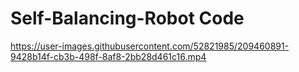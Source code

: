 # Self-Balancing-Robot Code 


https://user-images.githubusercontent.com/52821985/209460891-9428b14f-cb3b-498f-8af8-2bb28d461c16.mp4

